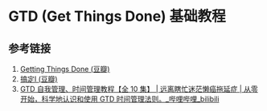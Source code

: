 # GTD (Get Things Done) 基础教程

## 参考链接

1. [Getting Things Done (豆瓣)](https://book.douban.com/subject/1316569/)
2. [搞定Ⅰ (豆瓣)](https://book.douban.com/subject/26612471/)
3. [GTD 自我管理、时间管理教程【全 10 集】 | 远离瞎忙迷茫懒癌拖延症 | 从零开始，科学地认识和使用 GTD 时间管理法则。\_哔哩哔哩\_bilibili](https://www.bilibili.com/video/BV1wE411176Q)